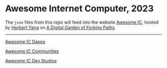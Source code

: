 # Awesome Internet Computer, 2023

The `json` files from this repo will feed into the website [Awesome IC](https://hbc6w-gqaaa-aaaag-aagdq-cai.raw.ic0.app/awesome-ic.html), hosted by [Herbert Yang](https://twitter.com/herbertyang) on [A Digital Garden of Forking Paths](https://hbc6w-gqaaa-aaaag-aagdq-cai.raw.ic0.app/). 

---

[Awesome IC Dapps](ic/awesome_ic_apps.json)

[Awesome IC Communities](ic/awesome_ic_communities.json)

[Awesome IC Dev Studios](ic/awesome_ic_teams.json)